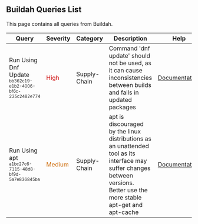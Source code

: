 ## Buildah Queries List
This page contains all queries from Buildah.

|            Query             |Severity|Category|Description|Help|
|------------------------------|--------|--------|-----------|----|
|Run Using Dnf Update<br/><sup><sub>bb362c19-e1b2-4006-bf6c-235c2482e774</sub></sup>|<span style="color:#C00">High</span>|Supply-Chain|Command 'dnf update' should not be used, as it can cause inconsistencies between builds and fails in updated packages|<a href="https://github.com/containers/buildah/blob/main/docs/buildah-run.1.md">Documentation</a><br/>|
|Run Using apt<br/><sup><sub>a1bc27c6-7115-48d8-bf9d-5a7e836845ba</sub></sup>|<span style="color:#C60">Medium</span>|Supply-Chain|apt is discouraged by the linux distributions as an unattended tool as its interface may suffer changes between versions. Better use the more stable apt-get and apt-cache|<a href="https://github.com/containers/buildah/blob/main/docs/buildah-run.1.md">Documentation</a><br/>|

